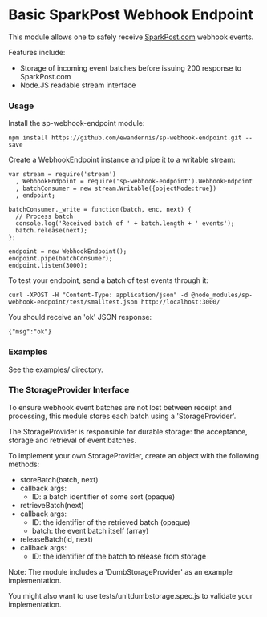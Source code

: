 # Basic SparkPost Webhook Endpoint

This module allows one to safely receive [SparkPost.com](https://www.sparkpost.com/) webhook events.

Features include:

 - Storage of incoming event batches before issuing 200 response to SparkPost.com
 - Node.JS readable stream interface

### Usage

Install the sp-webhook-endpoint module:

```
npm install https://github.com/ewandennis/sp-webhook-endpoint.git --save
```

Create a WebhookEndpoint instance and pipe it to a writable stream:

```
var stream = require('stream')
  , WebhookEndpoint = require('sp-webhook-endpoint').WebhookEndpoint
  , batchConsumer = new stream.Writable({objectMode:true})
  , endpoint;

batchConsumer._write = function(batch, enc, next) {
  // Process batch
  console.log('Received batch of ' + batch.length + ' events');
  batch.release(next);
};

endpoint = new WebhookEndpoint();
endpoint.pipe(batchConsumer);
endpoint.listen(3000);
```

To test your endpoint, send a batch of test events through it:

```curl -XPOST -H "Content-Type: application/json" -d @node_modules/sp-webhook-endpoint/test/smalltest.json http://localhost:3000/```

You should receive an 'ok' JSON response:

```{"msg":"ok"}```

### Examples

See the examples/ directory.

### The StorageProvider Interface

To ensure webhook event batches are not lost between receipt and processing, this module stores each batch using a 'StorageProvider'.



The StorageProvider is responsible for durable storage: the acceptance, storage and retrieval of event batches.

To implement your own StorageProvider, create an object with the following methods:

 - storeBatch(batch, next)
  - callback args:
    - ID: a batch identifier of some sort (opaque)
 - retrieveBatch(next)
  - callback args:
    - ID: the identifier of the retrieved batch (opaque)
    - batch: the event batch itself (array)
 - releaseBatch(id, next)
  - callback args:
    - ID: the identifier of the batch to release from storage

Note: The module includes a 'DumbStorageProvider' as an example implementation.

You might also want to use tests/unitdumbstorage.spec.js to validate your implementation.
